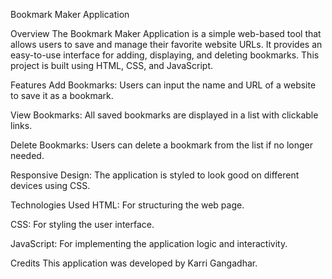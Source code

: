 Bookmark Maker Application

Overview
The Bookmark Maker Application is a simple web-based tool that allows users to save and manage their favorite website URLs. It provides an easy-to-use interface for adding, displaying, and deleting bookmarks. This project is built using HTML, CSS, and JavaScript.

Features
Add Bookmarks: Users can input the name and URL of a website to save it as a bookmark.

View Bookmarks: All saved bookmarks are displayed in a list with clickable links.

Delete Bookmarks: Users can delete a bookmark from the list if no longer needed.

Responsive Design: The application is styled to look good on different devices using CSS.

Technologies Used
HTML: For structuring the web page.

CSS: For styling the user interface.

JavaScript: For implementing the application logic and interactivity.

Credits
This application was developed by Karri Gangadhar.


